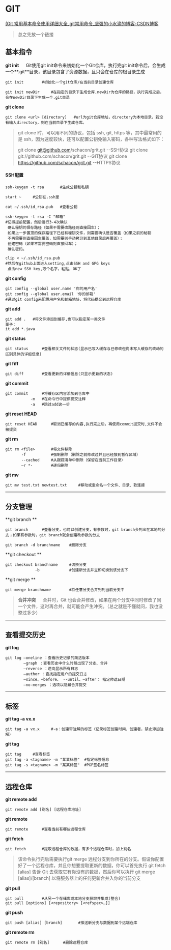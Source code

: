 # GIT

[(Git 常用基本命令使用详细大全_git常用命令_坚强的小水滴的博客-CSDN博客](https://blog.csdn.net/qtiao/article/details/97783243)

> 总之先放一个链接                                  

## 基本指令

**git init**
  Git使用git init命令来初始化一个Git仓库，执行完git init命令后，会生成一个**.git**目录，该目录包含了资源数据，且只会在仓库的根目录生成

```
git init		#初始化一个git仓库/在当前目录创建仓库

git init newDir		#在指定的目录下生成仓库,newDir为仓库的路径，执行完成之后，会在newDir目录下生成一个.git目录
```



**git clone**

```
git clone <url> [directory]	  #url为git仓库地址，directory为本地目录，若没有输入directory，则在当前目录下生成仓库。
```

> git clone 时，可以用不同的协议，包括 ssh, git, https 等，其中最常用的是 ssh，因为速度较快，还可以配置公钥免输入密码，各种写法格式如下：
>
> git clone git@github.com/schacon/grit.git         --SSH协议
> git clone git://github.com/schacon/grit.git          --GIT协议
> git clone https://github.com/schacon/grit.git      --HTTPS协议



#### SSH配置

```
ssh-keygen -t rsa		#生成公钥和私钥

start ~		#公钥在.ssh里

cat ~/.ssh/id_rsa.pub	#查看公钥

ssh-keygen -t rsa -C "邮箱"		
#记得提前配置，然后进行3-4次确认
 确认秘钥的保存路径（如果不需要改路径则直接回车）；
 如果上一步置顶的保存路径下已经有秘钥文件，则需要确认是否覆盖（如果之前的秘钥
 不再需要则直接回车覆盖，如需要则手动拷贝到其他目录后再覆盖）；
 创建密码（如果不需要密码则直接回车）；
 确认密码。
 
clip < ~/.ssh/id_rsa.pub
#然后在github上面进入setting,点击SSH and GPG keys
 点击new SSH key,取个名字，粘贴，OK了
```



**git config**

```
git config --global user.name '你的用户名'
git config --global user.email '你的邮箱'
#通过git config来配置用户名和邮箱地址，将代码提交到远程仓库
```



**git add**

```
git add	.	#将文件添加到缓存,也可以指定某一类文件
栗子：
it add *.java
```



**git status**

```
git status		#查看相关文件的状态(显示已写入缓存与已修改但尚未写入缓存的改动的区别具体的详细信息)
```



**git fiff**

```
git diff		#查看更新的详细信息(只显示更新的状态)
```



**git commit**

```
git commit		#将缓存区内容添加到仓库中
		   -m	#在命令行中提供提交注释
		   -a	#跳过add这一步
```



**git reset HEAD**

```
git reset HEAD		#取消已缓存的内容,执行完之后，再使用commit提交时,文件不会被提交
```



**git rm**

```
git rm <file>		#将文件移除
	   -f			#强制删除（删除之前修改过并且已经放到暂存区域）
	   --cached		#从跟踪清单中删除（保留在当前工作目录）
	   –r *·		#递归删除
```



**git mv**

```
git mv test.txt newtest.txt		#移动或重命名一个文件、目录、软连接
```

---

## 分支管理

**git branch **

```
git branch		#查看分支，也可以创建分支，有参数时，git branch会列出在本地的分支；如果有参数时，git branch就会创建改参数的分支

git branch -d branchname	#删除分支
```



**git checkout **

```
git checkout branchname		#切换分支
			 -b				#创建新分支并立即切换到该分支下
```



**git merge **

```
git merge branchname		#将任意分支合并到到当前分支中
```

>**合并冲突**
>  合并时，Git 也会合并修改，如果在两个分支中同时修改了同一个文件，这时再合并，就可能会产生冲突。（总之就是不懂就问，我也没整过多少）

----

## 查看提交历史

**git log**

```
git log –oneline ：查看历史记录的简洁版本
		–graph ：查看历史中什么时候出现了分支、合并
		–reverse ：逆向显示所有日志
		–author ：查找指定用户的提交日志
		–since、–before、 --until、–after： 指定帅选日期
		–no-merges ：选项以隐藏合并提交
```

---

## 标签

**git tag -a vx.x**

```
git tag -a vx.x		#-a：创建带注解的标签（记录标签创建时间、创建者，禁止添加注解）
```



**git tag**

```
git tag		#查看标签
git tag -a <tagname> -m "某某标签"	#指定标签信息
git tag -s <tagname> -m "某某标签"	#PGP签名标签
```

---

## 远程仓库

**git remote add**

```
git remote add [别名] [远程仓库地址]
```



**git remote**

```
git remote		#查看当前有哪些远程仓库
```



**git fetch**

```
git fetch		#提取远程仓库的数据，有多个远程仓库时，加上别名
```

>该命令执行完后需要执行git merge 远程分支到你所在的分支。假设你配置好了一个远程仓库，并且你想要提取更新的数据，你可以首先执行 git fetch [alias] 告诉 Git 去获取它有你没有的数据，然后你可以执行 git merge [alias]/[branch] 以将服务器上的任何更新合并入你的当前分支



**git pull**

```
git pull		#从另一个存储库或本地分支获取并集成(整合)
git pull [options] [<repository> [<refspec>…]]
```



**git push**

```
git push [alias] [branch]		#推送新分支与数据到某个远端仓库
```



**git remote rm**

```
git remote rm [别名]		#删除远程仓库
```



